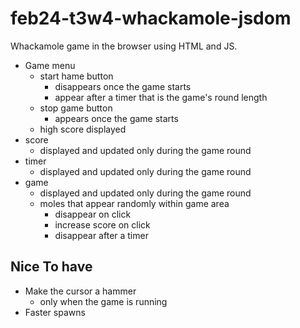 # feb24-t3w4-whackamole-jsdom

Whackamole game in the browser using HTML and JS.

- Game menu
    - start hame button
        - disappears once the game starts
        - appear after a timer that is the game's round length
    - stop game button
        - appears once the game starts
    - high score displayed
- score 
    - displayed and updated only during the game round
- timer
    - displayed and updated only during the game round
- game
    - displayed and updated only during the game round
    - moles that appear randomly within game area
        - disappear on click
        - increase score on click
        - disappear after a timer

## Nice To have

- Make the cursor a hammer
    - only when the game is running
- Faster spawns